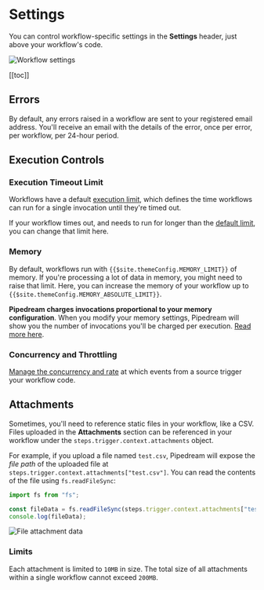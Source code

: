 # Settings

You can control workflow-specific settings in the **Settings** header, just above your workflow's code.

<div>
<img alt="Workflow settings" src="./images/workflow-settings.png">
</div>

[[toc]]

## Errors

By default, any errors raised in a workflow are sent to your registered email address. You'll receive an email with the details of the error, once per error, per workflow, per 24-hour period. 

## Execution Controls

### Execution Timeout Limit

Workflows have a default [execution limit](/limits/#time-per-execution), which defines the time workflows can run for a single invocation until they're timed out.

If your workflow times out, and needs to run for longer than the [default limit](/limits/#time-per-execution), you can change that limit here.

### Memory

By default, workflows run with `{{$site.themeConfig.MEMORY_LIMIT}}` of memory. If you're processing a lot of data in memory, you might need to raise that limit. Here, you can increase the memory of your workflow up to `{{$site.themeConfig.MEMORY_ABSOLUTE_LIMIT}}`.

**Pipedream charges invocations proportional to your memory configuration**. When you modify your memory settings, Pipedream will show you the number of invocations you'll be charged per execution. [Read more here](/pricing/#how-does-workflow-memory-affect-billable-invocations).

### Concurrency and Throttling

[Manage the concurrency and rate](/workflows/concurrency-and-throttling/) at which events from a source trigger your workflow code.

## Attachments

Sometimes, you'll need to reference static files in your workflow, like a CSV. Files uploaded in the **Attachments** section can be referenced in your workflow under the `steps.trigger.context.attachments` object.

For example, if you upload a file named `test.csv`, Pipedream will expose the _file path_ of the uploaded file at `steps.trigger.context.attachments["test.csv"]`. You can read the contents of the file using `fs.readFileSync`:

```javascript
import fs from "fs";

const fileData = fs.readFileSync(steps.trigger.context.attachments["test.csv"]).toString();
console.log(fileData);
```

<div>
<img alt="File attachment data" src="./images/attachment-file-data.png">
</div>

### Limits

Each attachment is limited to `10MB` in size. The total size of all attachments within a single workflow cannot exceed `200MB`.

